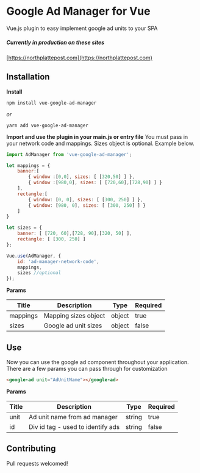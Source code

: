 # Google Ad Manager for Vue
Vue.js plugin to easy implement google ad units to your SPA

##### Currently in production on these sites
[https://northplattepost.com](https://northplattepost.com)

## Installation

**Install**

```
npm install vue-google-ad-manager
```
*or*
```
yarn add vue-google-ad-manager
```

**Import and use the plugin in your main.js or entry file** 
You must pass in your network code and mappings. Sizes object is optional. Example below. 

```javascript
import AdManager from 'vue-google-ad-manager';

let mappings = {
	banner:[
		{ window :[0,0], sizes: [ [320,50] ] },
		{ window :[980,0], sizes: [ [720,60],[728,90] ] }
	],
	rectangle:[
		{ window: [0, 0], sizes: [ [300, 250] ] },
        { window: [980, 0], sizes: [ [300, 250] ] }
	]
}

let sizes = {
	banner: [ [720, 60],[728, 90],[320, 50] ],
	rectangle: [ [300, 250] ]
};

Vue.use(AdManager, {
    id: 'ad-manager-network-code',
	mappings,
	sizes //optional
});
```

**Params**

| Title  | Description  | Type  | Required  |
| ------------ | ------------ | ------------ | ------------ |
| mappings  | Mapping sizes object  | object  | true  |
| sizes  | Google ad unit sizes  | object  | false  |


## Use
Now you can use the google ad component throughout your application. There are a few params you can pass through for customization

```html
<google-ad unit="AdUnitName"></google-ad>
```

**Params**


| Title  | Description  | Type  | Required  |
| ------------ | ------------ | ------------ | ------------ |
| unit  |  Ad unit name from ad manager  | string  | true  |
| id  | Div id tag - used to identify ads  | string  | false  |


## Contributing

Pull requests welcomed!